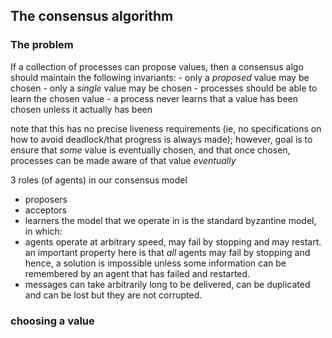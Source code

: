
## The consensus algorithm
### The problem
If a collection of processes can propose values, then a consensus algo should maintain the following invariants: 
	- only a _proposed_ value may be chosen 
	- only a _single_ value may be chosen 
	- processes should be able to learn the chosen value
	- a process never learns that a value has been chosen unless it actually has been 

note that this has no precise liveness requirements (ie, no specifications on how to avoid deadlock/that progress is always made); however, goal is to ensure that _some_ value is eventually chosen, and that once chosen, processes can be made aware of that value _eventually_

3 roles (of agents) in our consensus model 
- proposers 
- acceptors 
- learners 
the model that we operate in is the standard byzantine model, in which: 
- agents operate at arbitrary speed, may fail by stopping and may restart. an important property here is that *all* agents may fail by stopping and hence, a solution is impossible unless some information can be remembered by an agent that has failed and restarted. 
- messages can take arbitrarily long to be delivered, can be duplicated and can be lost but they are not corrupted.

### choosing a value  